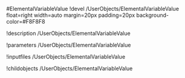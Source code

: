 <!-- MOOSE Object Documentation Stub: Remove this when content is added. -->
#ElementalVariableValue
!devel /UserObjects/ElementalVariableValue float=right width=auto margin=20px padding=20px background-color=#F8F8F8

!description /UserObjects/ElementalVariableValue

!parameters /UserObjects/ElementalVariableValue

!inputfiles /UserObjects/ElementalVariableValue

!childobjects /UserObjects/ElementalVariableValue
